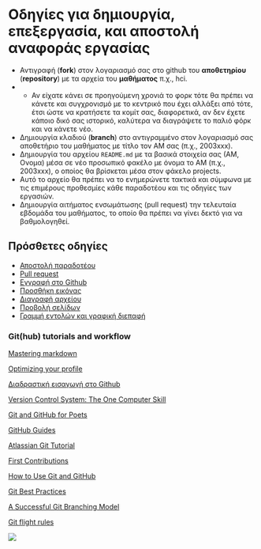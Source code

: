 # Οδηγίες για δημιουργία, επεξεργασία, και αποστολή αναφοράς εργασίας 

* Αντιγραφή (**fork**) στον λογαριασμό σας στο github του **αποθετηρίου** (**repository**) με τα αρχεία του **μαθήματος** π.χ., hci.
* * Αν είχατε κάνει σε προηγούμενη χρονιά το φορκ τότε θα πρέπει να κάνετε και συγχρονισμό με το κεντρικό που έχει αλλάξει από τότε, έτσι ώστε να κρατήσετε τα κομίτ σας, διαφορετικά, αν δεν έχετε κάποιο δικό σας ιστορικό, καλύτερα να διαγράψετε το παλιό φόρκ και να κάνετε νέο.
* Δημιουργία κλαδιού (**branch**) στο αντιγραμμένο στον λογαριασμό σας αποθετήριο του μαθήματος με τίτλο τον ΑΜ σας (π.χ., 2003xxx).
* Δημιουργία του αρχείου `README.md` με τα βασικά στοιχεία σας (ΑΜ, Ονομα) μέσα σε νέο προσωπικό φακέλο με όνομα το ΑΜ (π.χ., 2003xxx), ο οποίος θα βρίσκεται μέσα στον φάκελο projects. 
* Αυτό το αρχείο θα πρέπει να το ενημερώνετε τακτικά και σύμφωνα με τις επιμέρους προθεσμίες κάθε παραδοτέου και τις οδηγίες των εργασιών.
* Δημιουργία αιτήματος ενσωμάτωσης (pull request) την τελευταία εβδομάδα του μαθήματος, το οποίο θα πρέπει να γίνει δεκτό για να βαθμολογηθεί.

## Πρόσθετες οδηγίες

* [Αποστολή παραδοτέου](https://courses-ionio.github.io/help/submit)
* [Pull request](https://courses-ionio.github.io/help/pullrequest/)
* [Εγγραφή στο Github](https://courses-ionio.github.io/help/register/)
* [Προσθήκη εικόνας](https://courses-ionio.github.io/help/image/)
* [Διαγραφή αρχείου](https://courses-ionio.github.io/help/delete/)
* [Προβολή σελίδων](https://courses-ionio.github.io/help/pages/)
* [Γραμμή εντολών και γραφική διεπαφή](https://courses-ionio.github.io/help/cli/)

### Git(hub) tutorials and workflow

[Mastering markdown](https://guides.github.com/features/mastering-markdown/)

[Optimizing your profile](https://github.community/t/optimizing-your-github-profile/)

[Διαδραστική εισαγωγή στο Github](https://github.com/marketplace/github-learning-lab)

[Version Control System: The One Computer Skill](https://ambrevar.xyz/vcs/index.html)

[Git and GitHub for Poets](https://www.youtube.com/watch?v=BCQHnlnPusY)

[GitHub Guides](https://guides.github.com)

[Atlassian Git Tutorial](https://www.atlassian.com/git)

[First Contributions](https://github.com/firstcontributions/first-contributions)

[How to Use Git and GitHub](https://www.udacity.com/course/ud775)

[Git Best Practices](https://sethrobertson.github.io/GitBestPractices/)

[A Successful Git Branching Model](http://nvie.com/posts/a-successful-git-branching-model/)

[Git flight rules](https://github.com/k88hudson/git-flight-rules)

![](https://imgs.xkcd.com/comics/git.png?raw=true)
